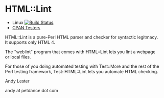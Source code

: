 # HTML::Lint

* Linux [![Build Status](https://api.travis-ci.org/petdance/html-lint.svg?branch=dev)](https://travis-ci.org/petdance/html-lint)
* [CPAN Testers](http://cpantesters.org/distro/H/html-lint.html)

HTML::Lint is a pure-Perl HTML parser and checker for syntactic legitmacy.
It supports only HTML 4.

The "weblint" program that comes with HTML::Lint lets you lint a webpage
or local files.

For those of you doing automated testing with Test::More and the rest
of the Perl testing framework, Test::HTML::Lint lets you automate HTML
checking.

Andy Lester

andy at petdance dot com
